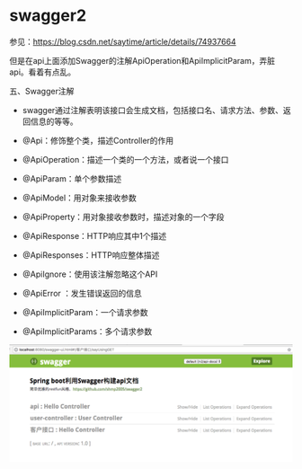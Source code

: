 # swagger2

参见：https://blog.csdn.net/saytime/article/details/74937664

但是在api上面添加Swagger的注解ApiOperation和ApiImplicitParam，弄脏api。看着有点乱。

五、Swagger注解
- swagger通过注解表明该接口会生成文档，包括接口名、请求方法、参数、返回信息的等等。

- @Api：修饰整个类，描述Controller的作用
- @ApiOperation：描述一个类的一个方法，或者说一个接口
- @ApiParam：单个参数描述
- @ApiModel：用对象来接收参数
- @ApiProperty：用对象接收参数时，描述对象的一个字段
- @ApiResponse：HTTP响应其中1个描述
- @ApiResponses：HTTP响应整体描述
- @ApiIgnore：使用该注解忽略这个API
- @ApiError ：发生错误返回的信息
- @ApiImplicitParam：一个请求参数
- @ApiImplicitParams：多个请求参数



![截图](https://github.com/shmp2005/swagger2/blob/master/%E6%A0%B7%E4%BE%8B%E6%88%AA%E5%9B%BE.png)